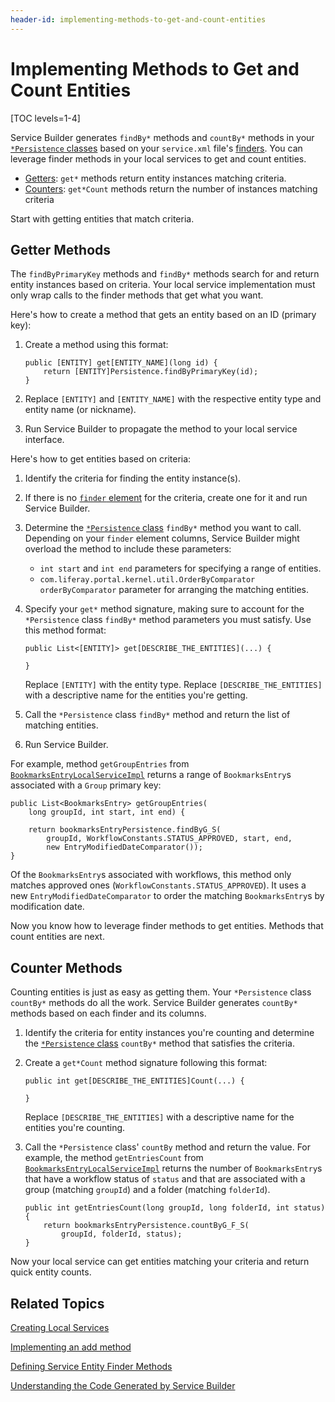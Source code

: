 ```yaml
---
header-id: implementing-methods-to-get-and-count-entities
---
```


# Implementing Methods to Get and Count Entities

[TOC levels=1-4]

Service Builder generates `findBy*` methods and `countBy*` methods in your
[`*Persistence` classes](/docs/7-1/tutorials/-/knowledge_base/t/understanding-the-code-generated-by-service-builder)
based on your  `service.xml` file's
[finders](/docs/7-1/tutorials/-/knowledge_base/t/defining-service-entity-finder-methods).
You can leverage finder methods in your local services to get and count
entities.

-   [Getters](#getter-methods): `get*` methods return entity instances matching 
    criteria.
-   [Counters](#counter-methods): `get*Count` methods return the number of 
    instances matching criteria

Start with getting entities that match criteria. 

## Getter Methods

The `findByPrimaryKey` methods and `findBy*` methods search for and return
entity instances based on criteria. Your local service implementation must only
wrap calls to the finder methods that get what you want.

Here's how to create a method that gets an entity based on an ID (primary key):

1.  Create a method using this format:

        public [ENTITY] get[ENTITY_NAME](long id) {
            return [ENTITY]Persistence.findByPrimaryKey(id);
        }

2.  Replace `[ENTITY]` and `[ENTITY_NAME]` with the respective entity type and
    entity name (or nickname).

3.  Run Service Builder to propagate the method to your local service 
    interface. 

Here's how to get entities based on criteria:

1.  Identify the criteria for finding the entity instance(s). 

2.  If there is no
    [`finder` element](/docs/7-1/tutorials/-/knowledge_base/t/defining-service-entity-finder-methods)
    for the criteria, create one for it and run Service Builder. 

3.  Determine the
    [`*Persistence` class](/docs/7-1/tutorials/-/knowledge_base/t/understanding-the-code-generated-by-service-builder)
    `findBy*` method you want to call.  Depending on your `finder` element
    columns, Service Builder might overload the method to include these
    parameters:
 
    -   `int start` and `int end` parameters for specifying a range of 
        entities.
    -   `com.liferay.portal.kernel.util.OrderByComparator orderByComparator` 
        parameter for arranging the matching entities. 

4.  Specify your `get*` method signature, making sure to account for the 
    `*Persistence` class `findBy*` method parameters you must satisfy. Use this 
    method format: 

        public List<[ENTITY]> get[DESCRIBE_THE_ENTITIES](...) {
            
        }

    Replace `[ENTITY]` with the entity type. Replace `[DESCRIBE_THE_ENTITIES]`
    with a descriptive name for the entities you're getting. 

6.  Call the `*Persistence` class `findBy*` method and return the list of 
    matching entities. 

7.  Run Service Builder. 

For example, method `getGroupEntries` from [`BookmarksEntryLocalServiceImpl`](https://github.com/liferay/liferay-portal/blob/7.1.0-a1/modules/apps/collaboration/bookmarks/bookmarks-service/src/main/java/com/liferay/bookmarks/service/impl/BookmarksEntryLocalServiceImpl.java)
returns a range of `BookmarksEntry`s associated with a `Group` primary key: 

    public List<BookmarksEntry> getGroupEntries(
        long groupId, int start, int end) {

        return bookmarksEntryPersistence.findByG_S(
            groupId, WorkflowConstants.STATUS_APPROVED, start, end,
            new EntryModifiedDateComparator());
    }

Of the `BookmarksEntry`s associated with workflows, this method only matches
approved ones (`WorkflowConstants.STATUS_APPROVED`). It uses a new
`EntryModifiedDateComparator` to order the matching `BookmarksEntry`s by
modification date. 

Now you know how to leverage finder methods to get entities. Methods that count
entities are next.

## Counter Methods

Counting entities is just as easy as getting them. Your `*Persistence` class
`countBy*` methods do all the work. Service Builder generates `countBy*` methods
based on each finder and its columns. 

1.  Identify the criteria for entity instances you're counting and determine
    the
    [`*Persistence` class](/docs/7-1/tutorials/-/knowledge_base/t/understanding-the-code-generated-by-service-builder)
    `countBy*` method that satisfies the criteria.

2.  Create a `get*Count` method signature following this format:

        public int get[DESCRIBE_THE_ENTITIES]Count(...) {
            
        }

    Replace `[DESCRIBE_THE_ENTITIES]` with a descriptive name for the entities
    you're counting.

3.  Call the `*Persistence` class' `countBy` method and return the value. For 
    example, the method `getEntriesCount` from
    [`BookmarksEntryLocalServiceImpl`](https://github.com/liferay/liferay-portal/blob/7.1.0-a1/modules/apps/collaboration/bookmarks/bookmarks-service/src/main/java/com/liferay/bookmarks/service/impl/BookmarksEntryLocalServiceImpl.java)
    returns the number of `BookmarksEntry`s that have a workflow status of
    `status` and that are associated with a group (matching `groupId`) and a
    folder (matching `folderId`). 

        public int getEntriesCount(long groupId, long folderId, int status) {
    		return bookmarksEntryPersistence.countByG_F_S(
    			groupId, folderId, status);
    	}

Now your local service can get entities matching your criteria and return quick
entity counts. 

## Related Topics

[Creating Local Services](/docs/7-1/tutorials/-/knowledge_base/t/creating-local-services)

[Implementing an add method](/docs/7-1/tutorials/-/knowledge_base/t/implementing-an-add-method)

[Defining Service Entity Finder Methods](/docs/7-1/tutorials/-/knowledge_base/t/defining-service-entity-finder-methods)

[Understanding the Code Generated by Service Builder](/docs/7-1/tutorials/-/knowledge_base/t/understanding-the-code-generated-by-service-builder)
